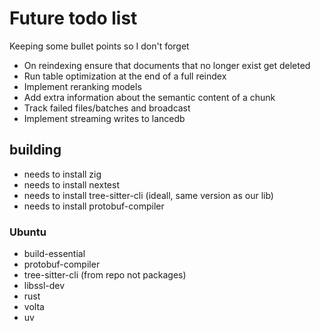 # Future todo list

Keeping some bullet points so I don't forget

* On reindexing ensure that documents that no longer exist get deleted
* Run table optimization at the end of a full reindex
* Implement reranking models
* Add extra information about the semantic content of a chunk
* Track failed files/batches and broadcast
* Implement streaming writes to lancedb

## building

* needs to install zig
* needs to install nextest
* needs to install tree-sitter-cli (ideall, same version as our lib)
* needs to install protobuf-compiler

### Ubuntu

* build-essential
* protobuf-compiler
* tree-sitter-cli (from repo not packages)
* libssl-dev
* rust
* volta
* uv
